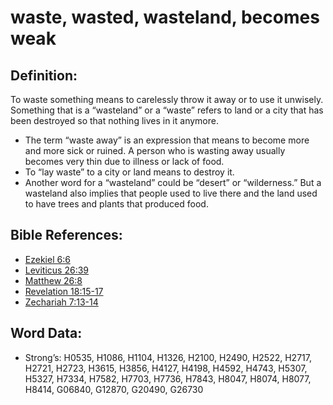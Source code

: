 # waste, wasted, wasteland, becomes weak

## Definition:

To waste something means to carelessly throw it away or to use it unwisely. Something that is a “wasteland” or a “waste” refers to land or a city that has been destroyed so that nothing lives in it anymore.

* The term “waste away” is an expression that means to become more and more sick or ruined. A person who is wasting away usually becomes very thin due to illness or lack of food.
* To “lay waste” to a city or land means to destroy it.
* Another word for a “wasteland” could be “desert” or “wilderness.” But a wasteland also implies that people used to live there and the land used to have trees and plants that produced food.

## Bible References:

* [Ezekiel 6:6](rc://en/tn/help/ezk/06/06)
* [Leviticus 26:39](rc://en/tn/help/lev/26/39)
* [Matthew 26:8](rc://en/tn/help/mat/26/08)
* [Revelation 18:15-17](rc://en/tn/help/rev/18/15)
* [Zechariah 7:13-14](rc://en/tn/help/zec/07/13)

## Word Data:

* Strong’s: H0535, H1086, H1104, H1326, H2100, H2490, H2522, H2717, H2721, H2723, H3615, H3856, H4127, H4198, H4592, H4743, H5307, H5327, H7334, H7582, H7703, H7736, H7843, H8047, H8074, H8077, H8414, G06840, G12870, G20490, G26730
